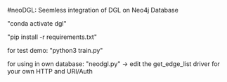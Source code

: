 #neoDGL: Seemless integration of DGL on Neo4j Database

"conda activate dgl"

"pip install -r requirements.txt"

for test demo:
    "python3 train.py"

for using in own database:
    "neodgl.py" -> edit the get_edge_list driver for your own HTTP and URI/Auth
